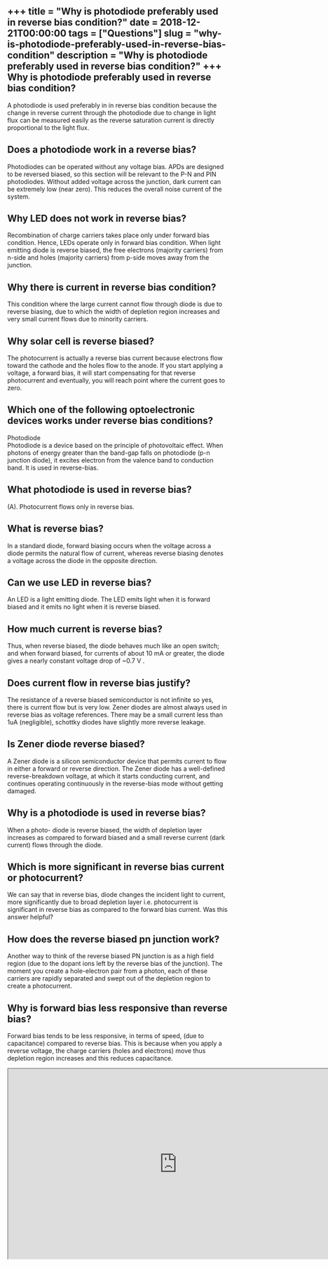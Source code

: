 +++
title = "Why is photodiode preferably used in reverse bias condition?"
date = 2018-12-21T00:00:00
tags = ["Questions"]
slug = "why-is-photodiode-preferably-used-in-reverse-bias-condition"
description = "Why is photodiode preferably used in reverse bias condition?"
+++
Why is photodiode preferably used in reverse bias condition?
------------------------------------------------------------

A photodiode is used preferably in in reverse bias condition because the change in reverse current through the photodiode due to change in light flux can be measured easily as the reverse saturation current is directly proportional to the light flux.

Does a photodiode work in a reverse bias?
-----------------------------------------

Photodiodes can be operated without any voltage bias. APDs are designed to be reversed biased, so this section will be relevant to the P-N and PIN photodiodes. Without added voltage across the junction, dark current can be extremely low (near zero). This reduces the overall noise current of the system.

Why LED does not work in reverse bias?
--------------------------------------

Recombination of charge carriers takes place only under forward bias condition. Hence, LEDs operate only in forward bias condition. When light emitting diode is reverse biased, the free electrons (majority carriers) from n-side and holes (majority carriers) from p-side moves away from the junction.

Why there is current in reverse bias condition?
-----------------------------------------------

This condition where the large current cannot flow through diode is due to reverse biasing, due to which the width of depletion region increases and very small current flows due to minority carriers.

Why solar cell is reverse biased?
---------------------------------

The photocurrent is actually a reverse bias current because electrons flow toward the cathode and the holes flow to the anode. If you start applying a voltage, a forward bias, it will start compensating for that reverse photocurrent and eventually, you will reach point where the current goes to zero.

Which one of the following optoelectronic devices works under reverse bias conditions?
--------------------------------------------------------------------------------------

Photodiode  
Photodiode is a device based on the principle of photovoltaic effect. When photons of energy greater than the band-gap falls on photodiode (p-n junction diode), it excites electron from the valence band to conduction band. It is used in reverse-bias.

What photodiode is used in reverse bias?
----------------------------------------

(A). Photocurrent flows only in reverse bias.

What is reverse bias?
---------------------

In a standard diode, forward biasing occurs when the voltage across a diode permits the natural flow of current, whereas reverse biasing denotes a voltage across the diode in the opposite direction.

Can we use LED in reverse bias?
-------------------------------

An LED is a light emitting diode. The LED emits light when it is forward biased and it emits no light when it is reverse biased.

How much current is reverse bias?
---------------------------------

Thus, when reverse biased, the diode behaves much like an open switch; and when forward biased, for currents of about 10 mA or greater, the diode gives a nearly constant voltage drop of ~0.7 V .

Does current flow in reverse bias justify?
------------------------------------------

The resistance of a reverse biased semiconductor is not infinite so yes, there is current flow but is very low. Zener diodes are almost always used in reverse bias as voltage references. There may be a small current less than 1uA (negligible), schottky diodes have slightly more reverse leakage.

Is Zener diode reverse biased?
------------------------------

A Zener diode is a silicon semiconductor device that permits current to flow in either a forward or reverse direction. The Zener diode has a well-defined reverse-breakdown voltage, at which it starts conducting current, and continues operating continuously in the reverse-bias mode without getting damaged.

Why is a photodiode is used in reverse bias?
--------------------------------------------

When a photo- diode is reverse biased, the width of depletion layer increases as compared to forward biased and a small reverse current (dark current) flows through the diode.

Which is more significant in reverse bias current or photocurrent?
------------------------------------------------------------------

We can say that in reverse bias, diode changes the incident light to current, more significantly due to broad depletion layer i.e. photocurrent is significant in reverse bias as compared to the forward bias current. Was this answer helpful?

How does the reverse biased pn junction work?
---------------------------------------------

Another way to think of the reverse biased PN junction is as a high field region (due to the dopant ions left by the reverse bias of the junction). The moment you create a hole-electron pair from a photon, each of these carriers are rapidly separated and swept out of the depletion region to create a photocurrent.

Why is forward bias less responsive than reverse bias?
------------------------------------------------------

Forward bias tends to be less responsive, in terms of speed, (due to capacitance) compared to reverse bias. This is because when you apply a reverse voltage, the charge carriers (holes and electrons) move thus depletion region increases and this reduces capacitance.

<iframe allow="accelerometer; autoplay; clipboard-write; encrypted-media; gyroscope; picture-in-picture" allowfullscreen="" class="__youtube_prefs__  epyt-is-override  no-lazyload" data-no-lazy="1" data-origheight="433" data-origwidth="770" data-skipgform_ajax_framebjll="" height="433" id="_ytid_42903" loading="lazy" src="https://www.youtube.com/embed/KgKcbW77txY?enablejsapi=1&autoplay=0&cc_load_policy=0&cc_lang_pref=&iv_load_policy=1&loop=0&modestbranding=0&rel=1&fs=1&playsinline=0&autohide=2&theme=dark&color=red&controls=1&" title="YouTube player" width="770"></iframe>